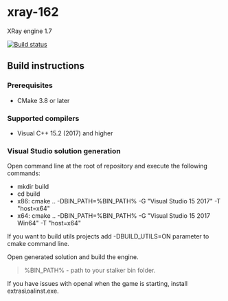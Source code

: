 # xray-162
XRay engine 1.7

[![Build status](https://ci.appveyor.com/api/projects/status/fo8iwn5bvcmgnh8e?svg=true)](https://ci.appveyor.com/project/Im-dex/xray-162)

## Build instructions
### Prerequisites
* CMake 3.8 or later

### Supported compilers
* Visual C++ 15.2 (2017) and higher

### Visual Studio solution generation
Open command line at the root of repository and execute the following commands:

* mkdir build
* cd build
* x86: cmake .. -DBIN_PATH=%BIN_PATH% -G "Visual Studio 15 2017" -T "host=x64"
* x64: cmake .. -DBIN_PATH=%BIN_PATH% -G "Visual Studio 15 2017 Win64" -T "host=x64"

If you want to build utils projects add -DBUILD_UTILS=ON parameter to cmake command line.

Open generated solution and build the engine.

> %BIN_PATH% - path to your stalker bin folder.

If you have issues with openal when the game is starting, install extras\oalinst.exe.
